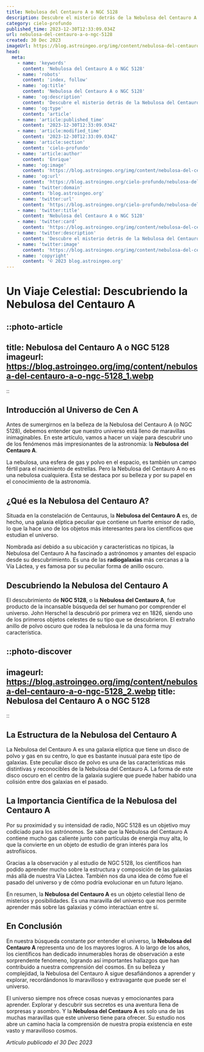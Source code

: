 ```yaml
---
title: Nebulosa del Centauro A o NGC 5128
description: Descubre el misterio detrás de la Nebulosa del Centauro A (NGC 5128), sus características, ubicación y por qué fascina a astrónomos y aficionados al universo.
category: cielo-profundo
published_time: 2023-12-30T12:33:09.034Z
url: nebulosa-del-centauro-a-o-ngc-5128
created: 30 Dec 2023
imageUrl: https://blog.astroingeo.org/img/content/nebulosa-del-centauro-a-o-ngc-5128_3.webp
head:
  meta:
    - name: 'keywords'
      content: 'Nebulosa del Centauro A o NGC 5128'
    - name: 'robots'
      content: 'index, follow'
    - name: 'og:title'
      content: 'Nebulosa del Centauro A o NGC 5128'
    - name: 'og:description'
      content: 'Descubre el misterio detrás de la Nebulosa del Centauro A (NGC 5128), sus características, ubicación y por qué fascina a astrónomos y aficionados al universo.'
    - name: 'og:type'
      content: 'article'
    - name: 'article:published_time'
      content: '2023-12-30T12:33:09.034Z'
    - name: 'article:modified_time'
      content: '2023-12-30T12:33:09.034Z'
    - name: 'article:section'
      content: 'cielo-profundo'
    - name: 'article:author'
      content: 'Enrique'
    - name: 'og:image'
      content: 'https://blog.astroingeo.org/img/content/nebulosa-del-centauro-a-o-ngc-5128_3.webp'
    - name: 'og:url'
      content: 'https://blog.astroingeo.org/cielo-profundo/nebulosa-del-centauro-a-o-ngc-5128'
    - name: 'twitter:domain'
      content: 'blog.astroingeo.org'
    - name: 'twitter:url'
      content: 'https://blog.astroingeo.org/cielo-profundo/nebulosa-del-centauro-a-o-ngc-5128'
    - name: 'twitter:title'
      content: 'Nebulosa del Centauro A o NGC 5128'
    - name: 'twitter:card'
      content: 'https://blog.astroingeo.org/img/content/nebulosa-del-centauro-a-o-ngc-5128_3.webp'
    - name: 'twitter:description'
      content: 'Descubre el misterio detrás de la Nebulosa del Centauro A (NGC 5128), sus características, ubicación y por qué fascina a astrónomos y aficionados al universo.'
    - name: 'twitter:image'
      content: 'https://blog.astroingeo.org/img/content/nebulosa-del-centauro-a-o-ngc-5128_3.webp'
    - name: 'copyright'
      content: '© 2023 blog.astroingeo.org'
---
```

# Un Viaje Celestial: Descubriendo la Nebulosa del Centauro A

::photo-article
---
title: Nebulosa del Centauro A o NGC 5128
imageurl: https://blog.astroingeo.org/img/content/nebulosa-del-centauro-a-o-ngc-5128_1.webp
---
::

## Introducción al Universo de Cen A

Antes de sumergirnos en la belleza de la Nebulosa del Centauro A (o NGC 5128), debemos entender que nuestro universo está lleno de maravillas inimaginables. En este artículo, vamos a hacer un viaje para descubrir uno de los fenómenos más impresionantes de la astronomía: la **Nebulosa del Centauro A**. 

La nebulosa, una esfera de gas y polvo en el espacio, es también un campo fértil para el nacimiento de estrellas. Pero la Nebulosa del Centauro A no es una nebulosa cualquiera. Esta se destaca por su belleza y por su papel en el conocimiento de la astronomía.

## ¿Qué es la Nebulosa del Centauro A?

Situada en la constelación de Centaurus, la **Nebulosa del Centauro A** es, de hecho, una galaxia elíptica peculiar que contiene un fuerte emisor de radio, lo que la hace uno de los objetos más interesantes para los científicos que estudian el universo.

Nombrada así debido a su ubicación y características no típicas, la Nebulosa del Centauro A ha fascinado a astrónomos y amantes del espacio desde su descubrimiento. Es una de las **radiogalaxias** más cercanas a la Vía Láctea, y es famosa por su peculiar forma de anillo oscuro.

## Descubriendo la Nebulosa del Centauro A

El descubrimiento de **NGC 5128**, o la **Nebulosa del Centauro A**, fue producto de la incansable búsqueda del ser humano por comprender el universo. John Herschel la descubrió por primera vez en 1826, siendo uno de los primeros objetos celestes de su tipo que se descubrieron. El extraño anillo de polvo oscuro que rodea la nebulosa le da una forma muy característica. 


::photo-discover
---
imageurl: https://blog.astroingeo.org/img/content/nebulosa-del-centauro-a-o-ngc-5128_2.webp
title: Nebulosa del Centauro A o NGC 5128
---
::

## La Estructura de la Nebulosa del Centauro A

La Nebulosa del Centauro A es una galaxia elíptica que tiene un disco de polvo y gas en su centro, lo que es bastante inusual para este tipo de galaxias. Este peculiar disco de polvo es una de las características más distintivas y reconocibles de la Nebulosa del Centauro A. La forma de este disco oscuro en el centro de la galaxia sugiere que puede haber habido una colisión entre dos galaxias en el pasado. 

## La Importancia Científica de la Nebulosa del Centauro A

Por su proximidad y su intensidad de radio, NGC 5128 es un objetivo muy codiciado para los astrónomos. Se sabe que la Nebulosa del Centauro A contiene mucho gas caliente junto con partículas de energía muy alta, lo que la convierte en un objeto de estudio de gran interés para los astrofísicos.

Gracias a la observación y al estudio de NGC 5128, los científicos han podido aprender mucho sobre la estructura y composición de las galaxias más allá de nuestra Vía Láctea. También nos da una idea de cómo fue el pasado del universo y de cómo podría evolucionar en un futuro lejano.

En resumen, la **Nebulosa del Centauro A** es un objeto celestial lleno de misterios y posibilidades. Es una maravilla del universo que nos permite aprender más sobre las galaxias y cómo interactúan entre sí. 

## En Conclusión

En nuestra búsqueda constante por entender el universo, la **Nebulosa del Centauro A** representa uno de los mayores logros. A lo largo de los años, los científicos han dedicado innumerables horas de observación a este sorprendente fenómeno, logrando así importantes hallazgos que han contribuido a nuestra comprensión del cosmos. En su belleza y complejidad, la Nebulosa del Centauro A sigue desafiándonos a aprender y explorar, recordándonos lo maravilloso y extravagante que puede ser el universo.

El universo siempre nos ofrece cosas nuevas y emocionantes para aprender. Explorar y descubrir sus secretos es una aventura llena de sorpresas y asombro. Y la **Nebulosa del Centauro A** es solo una de las muchas maravillas que este universo tiene para ofrecer. Su estudio nos abre un camino hacia la comprensión de nuestra propia existencia en este vasto y maravilloso cosmos.


_Artículo publicado el 30 Dec 2023_